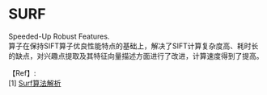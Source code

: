 # SURF #
Speeded-Up Robust Features.      
算子在保持SIFT算子优良性能特点的基础上，解决了SIFT计算复杂度高、耗时长的缺点，对兴趣点提取及其特征向量描述方面进行了改进，计算速度得到了提高。      

【Ref】:     
[1] [Surf算法解析](http://blog.csdn.net/streamchuanxi/article/details/50924549)